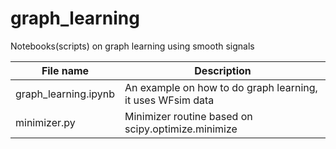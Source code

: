 # graph_learning

Notebooks(scripts) on graph learning using smooth signals

|File name    |Description    |
|--------     |--------       |
|graph_learning.ipynb|An example on how to do graph learning, it uses WFsim data|
|minimizer.py| Minimizer routine based on scipy.optimize.minimize|
